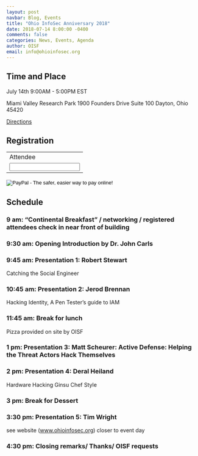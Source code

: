 ```yaml
---
layout: post
navbar: Blog, Events
title: "Ohio InfoSec Anniversary 2018"
date: 2018-07-14 8:00:00 -0400
comments: false
categories: News, Events, Agenda
author: OISF
email: info@ohioinfosec.org
---
```


## Time and Place

July 14th 9:00AM - 5:00PM EST

Miami Valley Research Park
1900 Founders Drive
Suite 100
Dayton, Ohio 45420

[Directions](/directions)

## Registration  

<form action="https://www.paypal.com/cgi-bin/webscr" method="post" target="_top">
<input type="hidden" name="cmd" value="_s-xclick">
<input type="hidden" name="hosted_button_id" value="TXTB4DT7YPRNN">
<table>
<tr><td><input type="hidden" name="on0" value="Attendee">Attendee</td></tr><tr><td><input type="text" name="os0" maxlength="200"></td></tr>
</table>
<input type="image" src="https://www.paypalobjects.com/en_US/i/btn/btn_buynowCC_LG.gif" border="0" name="submit" alt="PayPal - The safer, easier way to pay online!">
<img alt="" border="0" src="https://www.paypalobjects.com/en_US/i/scr/pixel.gif" width="1" height="1">
</form>

## Schedule  

### 9 am:	“Continental Breakfast” / networking / registered attendees check in near front of building

### 9:30 am:	Opening Introduction by Dr. John Carls

### 9:45 am:	Presentation 1: Robert Stewart  
Catching the Social Engineer

### 10:45 am:	Presentation 2: Jerod Brennan  
Hacking Identity, A Pen Tester’s guide to IAM

### 11:45 am:	Break for lunch
Pizza provided on site by OISF

### 1 pm:	Presentation 3: Matt Scheurer: Active Defense: Helping the Threat Actors Hack Themselves

### 2 pm:	Presentation 4: Deral Heiland  
Hardware Hacking Ginsu Chef Style

### 3 pm:	Break for Dessert

### 3:30 pm: 	Presentation 5: Tim Wright  
see website (www.ohioinfosec.org) closer to event day

### 4:30 pm:	Closing remarks/ Thanks/ OISF requests 


